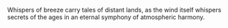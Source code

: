 Whispers of breeze carry tales of distant lands, as the wind itself whispers secrets of the ages in an eternal symphony of atmospheric harmony.